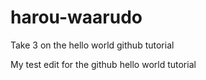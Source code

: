 # harou-waarudo
Take 3 on the hello world github tutorial

My test edit for the github hello world tutorial
